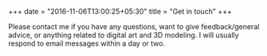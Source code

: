 +++
date = "2016-11-06T13:00:25+05:30"
title = "Get in touch"
+++

Please contact me if you have any questions, want to give feedback/general advice, or anything related to digital art and 3D modeling. I will usually respond to email messages within a day or two.
